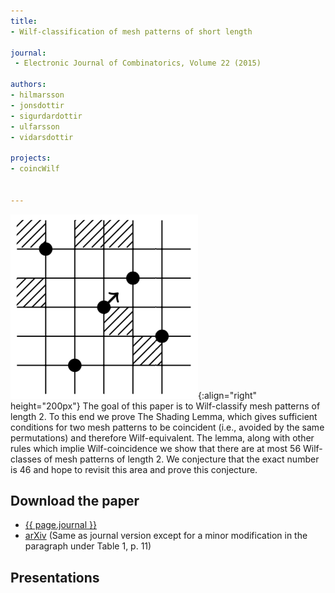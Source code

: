 ```yaml
---
title:
- Wilf-classification of mesh patterns of short length

journal:
 - Electronic Journal of Combinatorics, Volume 22 (2015)

authors: 
- hilmarsson
- jonsdottir
- sigurdardottir
- ulfarsson
- vidarsdottir

projects:
- coincWilf


---
```

![Shading lemma](/assets/img/shlemma.png){:align="right" height="200px"}
The goal of this paper is to Wilf-classify mesh patterns of length 2. To this
end we prove The Shading Lemma, which gives sufficient conditions for two mesh
patterns to be coincident (i.e., avoided by the same permutations) and
therefore Wilf-equivalent. The lemma, along with other rules which implie
Wilf-coincidence we show that there are at most 56 Wilf-classes of mesh
patterns of length 2. We conjecture that the exact number is 46 and hope to
revisit this area and prove this conjecture.

## Download the paper
- [{{ page.journal }}](https://www.combinatorics.org/ojs/index.php/eljc/article/view/v22i4p13/)
- [arXiv](http://arxiv.org/abs/1409.3165) (Same as journal version except for a minor modification in the paragraph under Table 1, p. 11)

## Presentations
